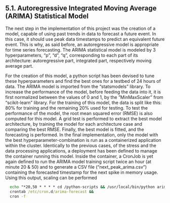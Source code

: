 ## 5.1. Autoregressive Integrated Moving Average (ARIMA) Statistical Model

The next step in the implementation of this project was the creation of a model, capable of using past trends in data to forecast a future event. In this case, it should use peak data timestamps to predict an equivalent future event. This is why, as said before, an autoregressive model is appropriate for time series forecasting. The ARIMA statistical model is modeled by 3 hyperparameters, “p”, “d”, “q”, corresponding to each part of its architecture: autoregressive part, integrated part, respectively moving average part.

For the creation of this model, a python script has been devised to tune these hyperparameters and find the best ones for a testbed of 24 hours of data. The ARIMA model is imported from the “statsmodels” library. To increase the performance of the model, before feeding the data into it, it is first normalized between the values of 0 and 1, by the ”MinMaxScaler” from “scikit-learn” library. For the training of this model, the data is split like this: 80% for training and the remaining 20% used for testing. To test the performance of the model, the root mean squared error (RMSE) is also computed for this model. A grid test is performed to extract the best model architecture, by training the model for each architecture case and comparing the best RMSE. Finally, the best model is fitted, and the forecasting is performed. In the final implementation, only the model with the best hyperparameter-combination is run as a containerized application within the cluster. Identically to the previous cases, of the stress and the data processing applications, a deployment has been defined to manage the container running this model. Inside the container, a CronJob is yet again defined to run the ARIMA model training script twice an hour (at minute 20 & 50) and to generate a CSV file (“next_peak_arima.csv”) containing the forecasted timestamp for the next spike in memory usage. Using this output, scaling can be performed

```bat
  echo "*20,50 * * * * cd /python-scripts && /usr/local/bin/python arima_model.py >> forecast.log 2>&1" > /etc/cron.d/arima-forecast &&
  crontab /etc/cron.d/arima-forecast &&
  cron -f

```

